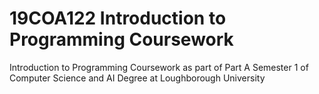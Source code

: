 # 19COA122 Introduction to Programming Coursework
Introduction to Programming Coursework as part of Part A Semester 1 of Computer Science and AI Degree at Loughborough University
